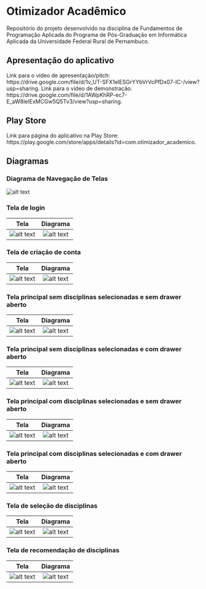 # Otimizador Acadêmico
Repositório do projeto desenvolvido na disciplina de Fundamentos de Programação Aplicada do Programa de Pós-Graduação em Informática Aplicada da Universidade Federal Rural de Pernambuco.

<h2>Apresentação do aplicativo</h2>
Link para o vídeo de apresentação/pitch: https://drive.google.com/file/d/1v_UT-SFX1eIESGrYYbVrVcPfDx07-lC-/view?usp=sharing.
Link para o vídeo de demonstração: https://drive.google.com/file/d/1AWpKhRP-ec7-E_aW8leIExMCGw5Q5Tv3/view?usp=sharing.

<h2>Play Store</h2>
Link para página do aplicativo na Play Store: https://play.google.com/store/apps/details?id=com.otimizador_academico.

<h2>Diagramas</h2>

<h3>Diagrama de Navegação de Telas</h3>

![alt text](https://raw.githubusercontent.com/EbonyMarques/FPA/main/rep/diagrama%20de%20navega%C3%A7%C3%A3o.png)

<h3>Tela de login</h3>

Tela             |  Diagrama
:-------------------------:|:-------------------------:
![alt text](https://raw.githubusercontent.com/EbonyMarques/FPA/main/rep/1.jpg)  |  ![alt text](https://raw.githubusercontent.com/EbonyMarques/FPA/main/rep/login%20screen.png)

<h3>Tela de criação de conta</h3>

Tela             |  Diagrama
:-------------------------:|:-------------------------:
![alt text](https://raw.githubusercontent.com/EbonyMarques/FPA/main/rep/2.jpg)  |  ![alt text](https://raw.githubusercontent.com/EbonyMarques/FPA/main/rep/create%20account%20screen.png)

<h3>Tela principal sem disciplinas selecionadas e sem drawer aberto</h3>

Tela             |  Diagrama
:-------------------------:|:-------------------------:
![alt text](https://raw.githubusercontent.com/EbonyMarques/FPA/main/rep/3.jpg)  |  ![alt text](https://raw.githubusercontent.com/EbonyMarques/FPA/main/rep/Home%20Page%20vazia%20sem%20drawer.png)

<h3>Tela principal sem disciplinas selecionadas e com drawer aberto</h3>

Tela             |  Diagrama
:-------------------------:|:-------------------------:
![alt text](https://raw.githubusercontent.com/EbonyMarques/FPA/main/rep/4.jpg)  |  ![alt text](https://raw.githubusercontent.com/EbonyMarques/FPA/main/rep/home%20page%20screen%20vazia.png)

<h3>Tela principal com disciplinas selecionadas e sem drawer aberto</h3>

Tela             |  Diagrama
:-------------------------:|:-------------------------:
![alt text](https://raw.githubusercontent.com/EbonyMarques/FPA/main/rep/5.jpg)  |  ![alt text](https://raw.githubusercontent.com/EbonyMarques/FPA/main/rep/home%20screen%20sem%20drawer.png)

<h3>Tela principal com disciplinas selecionadas e com drawer aberto</h3>

Tela             |  Diagrama
:-------------------------:|:-------------------------:
![alt text](https://raw.githubusercontent.com/EbonyMarques/FPA/main/rep/6.jpg)  |  ![alt text](https://raw.githubusercontent.com/EbonyMarques/FPA/main/rep/home%20screen%20com%20drawer.png)

<h3>Tela de seleção de disciplinas</h3>

Tela             |  Diagrama
:-------------------------:|:-------------------------:
![alt text](https://raw.githubusercontent.com/EbonyMarques/FPA/main/rep/7.jpg)  |  ![alt text](https://raw.githubusercontent.com/EbonyMarques/FPA/main/rep/select%20classes%20screen.png)

<h3>Tela de recomendação de disciplinas</h3>

Tela             |  Diagrama
:-------------------------:|:-------------------------:
![alt text](https://raw.githubusercontent.com/EbonyMarques/FPA/main/rep/8.jpg)  |  ![alt text](https://raw.githubusercontent.com/EbonyMarques/FPA/main/rep/recommended%20classes%20screen.png)
